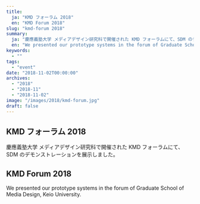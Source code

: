 ```yaml
---
title:
  ja: "KMD フォーラム 2018"
  en: "KMD Forum 2018"
slug: "kmd-forum 2018"
summary:
  ja: "慶應義塾大学 メディアデザイン研究科で開催された KMD フォーラムにて、SDM のデモンストレーションを展示しました。"
  en: "We presented our prototype systems in the forum of Graduate School of Media Design, Keio University."
keywords:
  - ""
tags:
  - "event"
date: "2018-11-02T00:00:00"
archives:
  - "2018"
  - "2018-11"
  - "2018-11-02"
image: "/images/2018/kmd-forum.jpg"
draft: false
---
```


<!-- 日本語記事ここから -->
<section lang="ja" v-if="$context.locale === 'ja-jp'">

# KMD フォーラム 2018

慶應義塾大学 メディアデザイン研究科で開催された KMD フォーラムにて、SDM のデモンストレーションを展示しました。

</section>
<!-- 日本語記事ここまで -->

<!-- English article start -->
<section lang="en" v-else>

# KMD Forum 2018

We presented our prototype systems in the forum of Graduate School of Media Design, Keio University.

</section>
<!-- English article end -->
